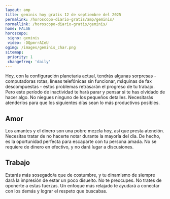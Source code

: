 ```yaml
---
layout: amp
title: geminis hoy gratis 12 de septiembre del 2025 
permalink: /horoscopo-diario-gratis/amp/geminis/
normallink: /horoscopo-diario-gratis/geminis/
home: FALSE
horoscopo:
 signo: geminis
 video: -DQpmrrAIeU
ogimg: /images/geminis_char.png
sitemap:
 priority: 1
 changefreq: 'daily'
---
```



Hoy, con la configuración planetaria actual, tendrás algunas sorpresas - computadoras rotas, líneas telefónicas sin funcionar, máquinas de fax descompuestas - estos problemas retrasarán el progreso de tu trabajo. Pero este período de inactividad te hará parar y pensar si te has olvidado de hacer algo. No niegues ninguno de los pequeños detalles. Necesitarás atenderlos para que los siguientes días sean lo más productivos posibles.

## Amor

Los amantes y el dinero son una pobre mezcla hoy, así que presta atención. Necesitas tratar de no hacerte notar durante la mayoría del día. De hecho, es la oportunidad perfecta para escaparte con tu persona amada. No se requiere de dinero en efectivo, y no dará lugar a discusiones.

## Trabajo

Estarás más sosegado/a que de costumbre, y tu dinamismo de siempre dará la impresión de estar un poco disuelto. No te preocupes. No trates de oponerte a estas fuerzas. Un enfoque más relajado te ayudará a conectar con los demás y lograr el respeto que buscabas.